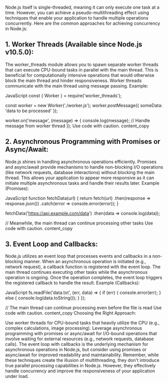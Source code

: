 Node.js itself is single-threaded, meaning it can only execute one task at a time. However, you can achieve a pseudo-multithreading effect using techniques that enable your application to handle multiple operations concurrently. Here are the common approaches for achieving concurrency in Node.js:

## 1. Worker Threads (Available since Node.js v10.5.0):

The worker_threads module allows you to spawn separate worker threads that can execute CPU-bound tasks in parallel with the main thread.
This is beneficial for computationally intensive operations that would otherwise block the main thread and hinder responsiveness.
Worker threads communicate with the main thread using message passing.
Example:

JavaScript
const { Worker } = require('worker_threads');

const worker = new Worker('./worker.js');
worker.postMessage({ someData: 'data to be processed' });

worker.on('message', (message) => {
  console.log(message); // Handle message from worker thread
});
Use code with caution.
content_copy
## 2. Asynchronous Programming with Promises or Async/Await:

Node.js shines in handling asynchronous operations efficiently.
Promises and async/await provide mechanisms to handle non-blocking I/O operations (like network requests, database interactions) without blocking the main thread.
This allows your application to appear more responsive as it can initiate multiple asynchronous tasks and handle their results later.
Example (Promises):

JavaScript
function fetchData(url) {
  return fetch(url)
    .then(response => response.json())
    .catch(error => console.error(error));
}

fetchData('https://api.example.com/data')
  .then(data => console.log(data));

// Meanwhile, the main thread can continue processing other tasks
Use code with caution.
content_copy
## 3. Event Loop and Callbacks:

Node.js utilizes an event loop that processes events and callbacks in a non-blocking manner.
When an asynchronous operation is initiated (e.g., network request), a callback function is registered with the event loop.
The main thread continues executing other tasks while the asynchronous operation is ongoing.
Once the operation completes, the event loop triggers the registered callback to handle the result.
Example (Callbacks):

JavaScript
fs.readFile('data.txt', (err, data) => {
  if (err) {
    console.error(err);
  } else {
    console.log(data.toString());
  }
});

// The main thread can continue processing even before the file is read
Use code with caution.
content_copy
Choosing the Right Approach:

Use worker threads for CPU-bound tasks that heavily utilize the CPU (e.g., complex calculations, image processing).
Leverage asynchronous programming with promises or async/await for I/O-bound operations that involve waiting for external resources (e.g., network requests, database calls).
The event loop with callbacks is the underlying mechanism for asynchronous operations in Node.js, but consider using promises or async/await for improved readability and maintainability.
Remember, while these techniques create the illusion of multithreading, they don't introduce true parallel processing capabilities in Node.js. However, they effectively handle concurrency and improve the responsiveness of your application under load.
